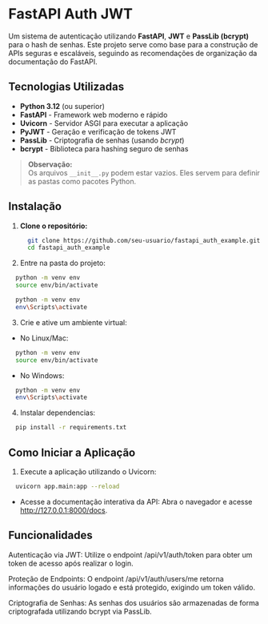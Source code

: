# FastAPI Auth JWT

Um sistema de autenticação utilizando **FastAPI**, **JWT** e **PassLib (bcrypt)** para o hash de senhas. Este projeto serve como base para a construção de APIs seguras e escaláveis, seguindo as recomendações de organização da documentação do FastAPI.

## Tecnologias Utilizadas

- **Python 3.12** (ou superior)
- **FastAPI** - Framework web moderno e rápido
- **Uvicorn** - Servidor ASGI para executar a aplicação
- **PyJWT** - Geração e verificação de tokens JWT
- **PassLib** - Criptografia de senhas (usando *bcrypt*)
- **bcrypt** - Biblioteca para hashing seguro de senhas

> **Observação:**  
> Os arquivos `__init__.py` podem estar vazios. Eles servem para definir as pastas como pacotes Python.

## Instalação

1. **Clone o repositório:**

    ```bash
      git clone https://github.com/seu-usuario/fastapi_auth_example.git
      cd fastapi_auth_example
    ```

2. Entre na pasta do projeto:
  ```bash
    python -m venv env
    source env/bin/activate
  ```

  ```bash
    python -m venv env
    env\Scripts\activate
  ```
3. Crie e ative um ambiente virtual:
- No Linux/Mac:

```bash
  python -m venv env
  source env/bin/activate
```

- No Windows:
```bash
  python -m venv env
  env\Scripts\activate
```

4. Instalar dependencias:
```bash
  pip install -r requirements.txt
```


## Como Iniciar a Aplicação
1. Execute a aplicação utilizando o Uvicorn:

```bash
  uvicorn app.main:app --reload
```

- Acesse a documentação interativa da API:
Abra o navegador e acesse http://127.0.0.1:8000/docs.

## Funcionalidades
Autenticação via JWT:
Utilize o endpoint /api/v1/auth/token para obter um token de acesso após realizar o login.

Proteção de Endpoints:
O endpoint /api/v1/auth/users/me retorna informações do usuário logado e está protegido, exigindo um token válido.

Criptografia de Senhas:
As senhas dos usuários são armazenadas de forma criptografada utilizando bcrypt via PassLib.


